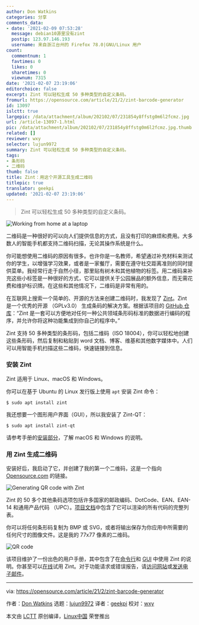 ```yaml
---
author: Don Watkins
categories: 分享
comments_data:
- date: '2021-02-09 07:53:28'
  message: debian10源里没有zint
  postip: 123.97.146.193
  username: 来自浙江台州的 Firefox 78.0|GNU/Linux 用户
count:
  commentnum: 1
  favtimes: 0
  likes: 0
  sharetimes: 0
  viewnum: 7315
date: '2021-02-07 23:19:06'
editorchoice: false
excerpt: Zint 可以轻松生成 50 多种类型的自定义条码。
fromurl: https://opensource.com/article/21/2/zint-barcode-generator
id: 13097
islctt: true
largepic: /data/attachment/album/202102/07/231854y8ffstg0m6l2fcmz.jpg
url: /article-13097-1.html
pic: /data/attachment/album/202102/07/231854y8ffstg0m6l2fcmz.jpg.thumb.jpg
related: []
reviewer: wxy
selector: lujun9972
summary: Zint 可以轻松生成 50 多种类型的自定义条码。
tags:
- 条形码
- 二维码
thumb: false
title: Zint：用这个开源工具生成二维码
titlepic: true
translator: geekpi
updated: '2021-02-07 23:19:06'
---
```



> 
> Zint 可以轻松生成 50 多种类型的自定义条码。
> 
> 
> 


![](/data/attachment/album/202102/07/231854y8ffstg0m6l2fcmz.jpg "Working from home at a laptop")


二维码是一种很好的可以向人们提供信息的方式，且没有打印的麻烦和费用。大多数人的智能手机都支持二维码扫描，无论其操作系统是什么。


你可能想使用二维码的原因有很多。也许你是一名教师，希望通过补充材料来测试你的学生，以增强学习效果，或者是一家餐厅，需要在遵守社交距离准则的同时提供菜单。我经常行走于自然小径，那里贴有树木和其他植物的标签。用二维码来补充这些小标签是一种很好的方式，它可以提供关于公园展品的额外信息，而无需花费和维护标识牌。在这些和其他情况下，二维码是非常有用的。


在互联网上搜索一个简单的、开源的方法来创建二维码时，我发现了 [Zint](http://www.zint.org.uk/)。Zint 是一个优秀的开源 （GPLv3.0） 生成条码的解决方案。根据该项目的 [GitHub 仓库](https://github.com/zint/zint)：“Zint 是一套可以方便地对任何一种公共领域条形码标准的数据进行编码的程序，并允许你将这种功能集成到你自己的程序中。”


Zint 支持 50 多种类型的条形码，包括二维码（ISO 18004），你可以轻松地创建这些条形码，然后复制和粘贴到 word 文档、博客、维基和其他数字媒体中。人们可以用智能手机扫描这些二维码，快速链接到信息。


### 安装 Zint


Zint 适用于 Linux、macOS 和 Windows。


你可以在基于 Ubuntu 的 Linux 发行版上使用 `apt` 安装 Zint 命令：



```
$ sudo apt install zint

```

我还想要一个图形用户界面（GUI），所以我安装了 Zint-QT：



```
$ sudo apt install zint-qt

```

请参考手册的[安装部分](http://www.zint.org.uk/Manual.aspx?type=p&page=2)，了解 macOS 和 Windows 的说明。


### 用 Zint 生成二维码


安装好后，我启动了它，并创建了我的第一个二维码，这是一个指向 [Opensource.com](http://Opensource.com) 的链接。


![Generating QR code with Zint](/data/attachment/album/202102/07/231908lu7kj9a8aq7ps82m.png "Generating QR code with Zint")


Zint 的 50 多个其他条码选项包括许多国家的邮政编码、DotCode、EAN、EAN-14 和通用产品代码 （UPC）。[项目文档](http://www.zint.org.uk/)中包含了它可以渲染的所有代码的完整列表。


你可以将任何条形码复制为 BMP 或 SVG，或者将输出保存为你应用中所需要的任何尺寸的图像文件。这是我的 77x77 像素的二维码。


![QR code](/data/attachment/album/202102/07/231908u1zjepgzun07u21q.png "QR code")


该项目维护了一份出色的用户手册，其中包含了在[命令行](http://zint.org.uk/Manual.aspx?type=p&page=4)和 [GUI](http://zint.org.uk/Manual.aspx?type=p&page=3) 中使用 Zint 的说明。你甚至可以[在线](http://www.barcode-generator.org/)试用 Zint。对于功能请求或错误报告，请[访问网站](https://lists.sourceforge.net/lists/listinfo/zint-barcode)或[发送电子邮件](mailto:zint-barcode@lists.sourceforge.net)。




---


via: <https://opensource.com/article/21/2/zint-barcode-generator>


作者：[Don Watkins](https://opensource.com/users/don-watkins) 选题：[lujun9972](https://github.com/lujun9972) 译者：[geekpi](https://github.com/geekpi) 校对：[wxy](https://github.com/wxy)


本文由 [LCTT](https://github.com/LCTT/TranslateProject) 原创编译，[Linux中国](https://linux.cn/) 荣誉推出